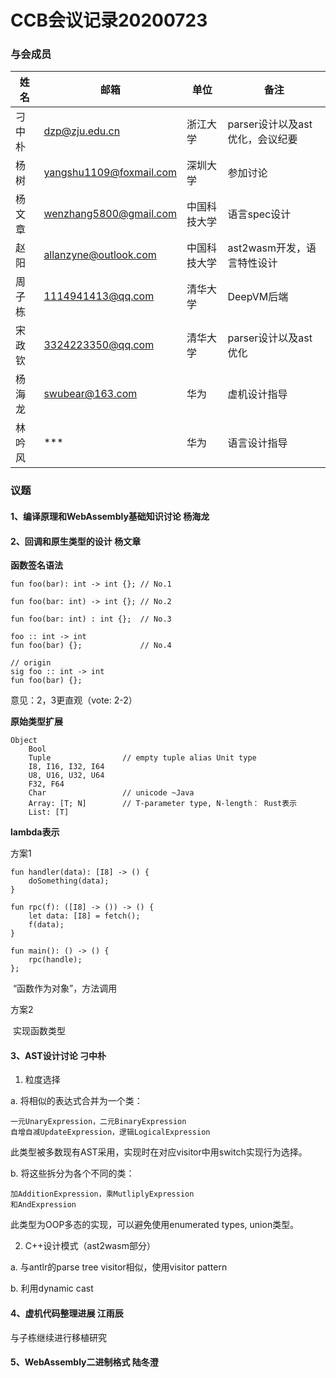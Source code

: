 # CCB会议记录20200723

### 与会成员

| **姓名** | **邮箱**                                                  | **单位**     | **备注**                        |
| -------- | --------------------------------------------------------- | ------------ | ------------------------------- |
| 刁中朴   | [dzp@zju.edu.cn](mailto:dzp@zju.edu.cn)                   | 浙江大学     | parser设计以及ast优化，会议纪要 |
| 杨树     | [yangshu1109@foxmail.com](mailto:yangshu1109@foxmail.com) | 深圳大学     | 参加讨论                        |
| 杨文章   | [wenzhang5800@gmail.com](mailto:wenzhang5800@gmail.com)   | 中国科技大学 | 语言spec设计                    |
| 赵阳     | [allanzyne@outlook.com](mailto:allanzyne@outlook.com)     | 中国科技大学 | ast2wasm开发，语言特性设计      |
| 周子栋   | [1114941413@qq.com](mailto:1114941413@qq.com)             | 清华大学     | DeepVM后端                      |
| 宋政钦   | [3324223350@qq.com](mailto:3324223350@qq.com)             | 清华大学     | parser设计以及ast优化           |
| 杨海龙   | [swubear@163.com](mailto:swubear@163.com)                 | 华为         | 虚机设计指导                    |
| 林吟风   | ***                                                       | 华为         | 语言设计指导                    |

### 议题

#### 1、编译原理和WebAssembly基础知识讨论 杨海龙



#### 2、回调和原生类型的设计 杨文章

**函数签名语法**

```
fun foo(bar): int -> int {}; // No.1

fun foo(bar: int) -> int {}; // No.2

fun foo(bar: int) : int {};  // No.3

foo :: int -> int
fun foo(bar) {};             // No.4

// origin
sig foo :: int -> int
fun foo(bar) {};
```

意见：2，3更直观（vote: 2-2）



**原始类型扩展**

```
Object
    Bool
    Tuple                // empty tuple alias Unit type
    I8, I16, I32, I64
    U8, U16, U32, U64
    F32, F64
    Char                 // unicode ~Java
    Array: [T; N]        // T-parameter type, N-length： Rust表示
    List: [T]  
```



**lambda表示**

方案1

```
fun handler(data): [I8] -> () {
    doSomething(data);
}

fun rpc(f): ([I8] -> ()) -> () {
    let data: [I8] = fetch();
    f(data);
}

fun main(): () -> () {
    rpc(handle);
};
```

​	“函数作为对象”，方法调用

方案2

​	实现函数类型



#### 3、AST设计讨论 刁中朴

1. 粒度选择

a. 将相似的表达式合并为一个类：

```
一元UnaryExpression，二元BinaryExpression
自增自减UpdateExpression，逻辑LogicalExpression
```

此类型被多数现有AST采用，实现时在对应visitor中用switch实现行为选择。

b. 将这些拆分为各个不同的类：

```
加AdditionExpression，乘MutliplyExpression
和AndExpression
```

此类型为OOP多态的实现，可以避免使用enumerated types, union类型。



2. C++设计模式（ast2wasm部分）

a. 与antlr的parse tree visitor相似，使用visitor pattern

b. 利用dynamic cast



#### 4、虚机代码整理进展 江雨辰

与子栋继续进行移植研究



#### 5、WebAssembly二进制格式 陆冬澄